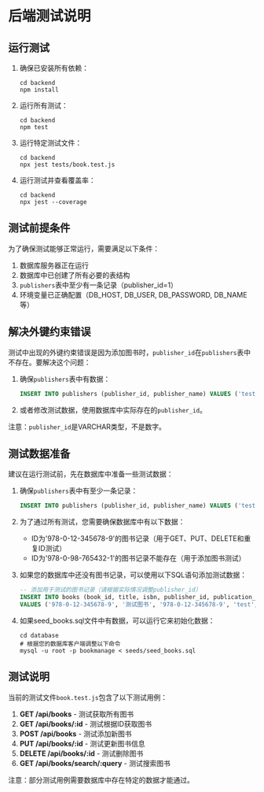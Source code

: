 # 后端测试说明

## 运行测试

1. 确保已安装所有依赖：
   ```
   cd backend
   npm install
   ```

2. 运行所有测试：
   ```
   cd backend
   npm test
   ```

3. 运行特定测试文件：
   ```
   cd backend
   npx jest tests/book.test.js
   ```

4. 运行测试并查看覆盖率：
   ```
   cd backend
   npx jest --coverage
   ```

## 测试前提条件

为了确保测试能够正常运行，需要满足以下条件：

1. 数据库服务器正在运行
2. 数据库中已创建了所有必要的表结构
3. `publishers`表中至少有一条记录（publisher_id=1）
4. 环境变量已正确配置（DB_HOST, DB_USER, DB_PASSWORD, DB_NAME等）

## 解决外键约束错误

测试中出现的外键约束错误是因为添加图书时，`publisher_id`在`publishers`表中不存在。要解决这个问题：

1. 确保`publishers`表中有数据：
   ```sql
   INSERT INTO publishers (publisher_id, publisher_name) VALUES ('test', '测试出版社');
   ```

2. 或者修改测试数据，使用数据库中实际存在的`publisher_id`。

注意：`publisher_id`是VARCHAR类型，不是数字。

## 测试数据准备

建议在运行测试前，先在数据库中准备一些测试数据：

1. 确保`publishers`表中有至少一条记录：
   ```sql
   INSERT INTO publishers (publisher_id, publisher_name) VALUES ('test', '测试出版社');
   ```

2. 为了通过所有测试，您需要确保数据库中有以下数据：
   - ID为'978-0-12-345678-9'的图书记录（用于GET、PUT、DELETE和重复ID测试）
   - ID为'978-0-98-765432-1'的图书记录不能存在（用于添加图书测试）

3. 如果您的数据库中还没有图书记录，可以使用以下SQL语句添加测试数据：
   ```sql
   -- 添加用于测试的图书记录（请根据实际情况调整publisher_id）
   INSERT INTO books (book_id, title, isbn, publisher_id, publication_year, total_stock, current_stock, location) 
   VALUES ('978-0-12-345678-9', '测试图书', '978-0-12-345678-9', 'test', 2025, 10, 10, 'A区001架');
   ```

4. 如果seed_books.sql文件中有数据，可以运行它来初始化数据：
   ```
   cd database
   # 根据您的数据库客户端调整以下命令
   mysql -u root -p bookmanage < seeds/seed_books.sql
   ```

## 测试说明

当前的测试文件`book.test.js`包含了以下测试用例：

1. **GET /api/books** - 测试获取所有图书
2. **GET /api/books/:id** - 测试根据ID获取图书
3. **POST /api/books** - 测试添加新图书
4. **PUT /api/books/:id** - 测试更新图书信息
5. **DELETE /api/books/:id** - 测试删除图书
6. **GET /api/books/search/:query** - 测试搜索图书

注意：部分测试用例需要数据库中存在特定的数据才能通过。

